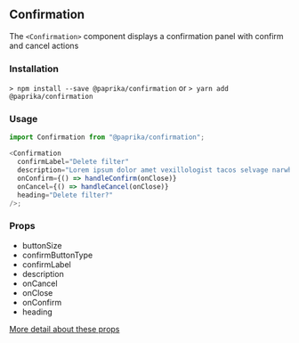 ## Confirmation

The `<Confirmation>` component displays a confirmation panel with confirm and cancel actions

### Installation

`> npm install --save @paprika/confirmation`
or
`> yarn add @paprika/confirmation`

### Usage

```js
import Confirmation from "@paprika/confirmation";

<Confirmation
  confirmLabel="Delete filter"
  description="Lorem ipsum dolor amet vexillologist tacos selvage narwhal butcher twee ethical hot chicken"
  onConfirm={() => handleConfirm(onClose)}
  onCancel={() => handleCancel(onClose)}
  heading="Delete filter?"
/>;
```

### Props

- buttonSize
- confirmButtonType
- confirmLabel
- description
- onCancel
- onClose
- onConfirm
- heading

[More detail about these props](https://github.com/acl-services/paprika/blob/master/packages/DropdownMenu/src/components/Confirmation/Confirmation.js)
